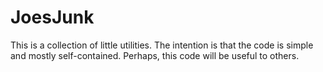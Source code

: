 # JoesJunk

This is a collection of little utilities. The intention is that the code is simple and mostly self-contained. Perhaps, this code will be useful to others.
